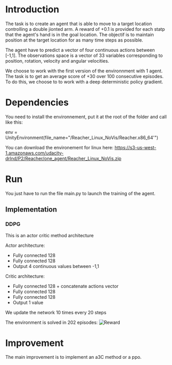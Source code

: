 
# Introduction 

The task is to create an agent that is able to move to a target location controlling a double jionted arm. A reward of +0.1 is provided for each statp that the agent's hand is in the goal location.
The objectif is to maintain position at the target location for as many time steps as possible.

The agent have to predict a vector of four continuous actions between [-1,1].
The observations space is a vector of 33 variables corresponding to position, rotation, velocity and angular velocities.

We choose to work with the first version of the environnment with 1 agent. The task is to get an average score of +30 over 100 consecutive episodes. To do this, we choose to to work with a deep deterministic policy gradient.

# Dependencies

You need to install the environnement, put it at the root of the folder and call like this:

env = UnityEnvironment(file_name="/Reacher_Linux_NoVis/Reacher.x86_64'")

You can download the environement for linux here:
https://s3-us-west-1.amazonaws.com/udacity-drlnd/P2/Reacher/one_agent/Reacher_Linux_NoVis.zip

# Run

You just have to run the file main.py to launch the training of the agent.

## Implementation
### DDPG
This is an actor critic method architecture

Actor architecture:
  * Fully connected 128
  * Fully connected 128
  * Output 4 continuous values between -1,1
  
Critic architecture:
  * Fully connected 128 + concatenate actions vector
  * Fully connected 128
  * Fully connected 128
  * Output 1 value
  
We update the network 10 times every 20 steps

The environment is solved in 202 episodes:
![Reward]("scores.png")

# Improvement

The main improvement is to implement an a3C method or a ppo.
